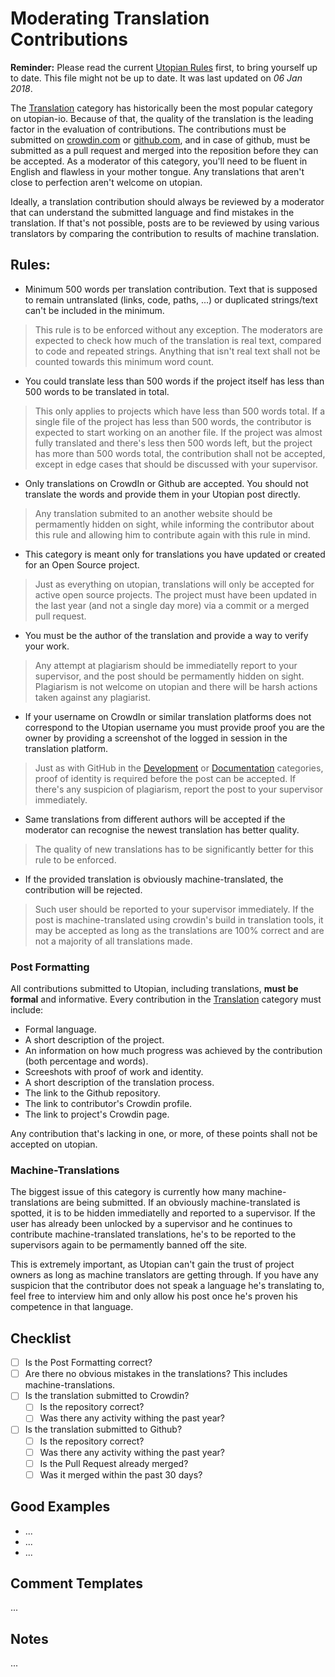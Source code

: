 # Moderating Translation Contributions

**Reminder:** Please read the current [Utopian Rules](https://utopian.io/rules) first, to bring yourself up to date. This file might not be up to date. It was last updated on *06 Jan 2018*.

The [Translation](https://utopian.io/translation/review) category has historically been the most popular category on utopian-io. Because of that, the quality of the translation is the leading factor in the evaluation of contributions. The contributions must be submitted on [crowdin.com](https://crowdin.com) or [github.com](https://github.com), and in case of github, must be submitted as a pull request and merged into the reposition before they can be accepted. As a moderator of this category, you'll need to be fluent in English and flawless in your mother tongue. Any translations that aren't close to perfection aren't welcome on utopian.

Ideally, a translation contribution should always be reviewed by a moderator that can understand the submitted language and find mistakes in the translation. If that's not possible, posts are to be reviewed by using various translators by comparing the contribution to results of machine translation.

## Rules:

* Minimum 500 words per translation contribution. Text that is supposed to remain untranslated (links, code, paths, ...) or duplicated strings/text can't be included in the minimum.
>This rule is to be enforced without any exception. The moderators are expected to check how much of the translation is real text, compared to code and repeated strings. Anything that isn't real text shall not be counted towards this minimum word count.

* You could translate less than 500 words if the project itself has less than 500 words to be translated in total.
>This only applies to projects which have less than 500 words total. If a single file of the project has less than 500 words, the contributor is expected to start working on an another file. If the project was almost fully translated and there's less then 500 words left, but the project has more than 500 words total, the contribution shall not be accepted, except in edge cases that should be discussed with your supervisor.

* Only translations on CrowdIn or Github are accepted. You should not translate the words and provide them in your Utopian post directly.
>Any translation submited to an another website should be permamently hidden on sight, while informing the contributor about this rule and allowing him to contribute again with this rule in mind.

* This category is meant only for translations you have updated or created for an Open Source project.
>Just as everything on utopian, translations will only be accepted for active open source projects. The project must have been updated in the last year (and not a single day more) via a commit or a merged pull request.

* You must be the author of the translation and provide a way to verify your work.
>Any attempt at plagiarism should be immediatelly report to your supervisor, and the post should be permamently hidden on sight. Plagiarism is not welcome on utopian and there will be harsh actions taken against any plagiarist.

* If your username on CrowdIn or similar translation platforms does not correspond to the Utopian username you must provide proof you are the owner by providing a screenshot of the logged in session in the translation platform.
>Just as with GitHub in the [Development](https://utopian.io/development/review) or [Documentation](https://utopian.io/documentation/review) categories, proof of identity is required before the post can be accepted. If there's any suspicion of plagiarism, report the post to your supervisor immediately.

* Same translations from different authors will be accepted if the moderator can recognise the newest translation has better quality.
>The quality of new translations has to be significantly better for this rule to be enforced. 

* If the provided translation is obviously machine-translated, the contribution will be rejected.
>Such user should be reported to your supervisor immediately. If the post is machine-translated using crowdin's build in translation tools, it may be accepted as long as the translations are 100% correct and are not a majority of all translations made.

### Post Formatting

All contributions submitted to Utopian, including translations, **must be formal** and informative. Every contribution in the [Translation](https://utopian.io/translation/review) category must include:

* Formal language.
* A short description of the project.
* An information on how much progress was achieved by the contribution (both percentage and words).
* Screeshots with proof of work and identity.
* A short description of the translation process.
* The link to the Github repository.
* The link to contributor's Crowdin profile.
* The link to project's Crowdin page.

Any contribution that's lacking in one, or more, of these points shall not be accepted on utopian. 

### Machine-Translations

The biggest issue of this category is currently how many machine-translations are being submitted. If an obviously machine-translated is spotted, it is to be hidden immediatelly and reported to a supervisor. If the user has already been unlocked by a supervisor and he continues to contribute machine-translated translations, he's to be reported to the supervisors again to be permamently banned off the site. 

This is extremely important, as Utopian can't gain the trust of project owners as long as machine translators are getting through. If you have any suspicion that the contributor does not speak a language he's translating to, feel free to interview him and only allow his post once he's proven his competence in that language.

## Checklist

- [ ] Is the Post Formatting correct?
- [ ] Are there no obvious mistakes in the translations? This includes machine-translations.
- [ ] Is the translation submitted to Crowdin?
  - [ ] Is the repository correct?
  - [ ] Was there any activity withing the past year?
- [ ] Is the translation submitted to Github?
  - [ ] Is the repository correct?
  - [ ] Was there any activity withing the past year?
  - [ ] Is the Pull Request already merged?
  - [ ] Was it merged within the past 30 days?

## Good Examples

- ...
- ...
- ...

## Comment Templates

...

## Notes

...